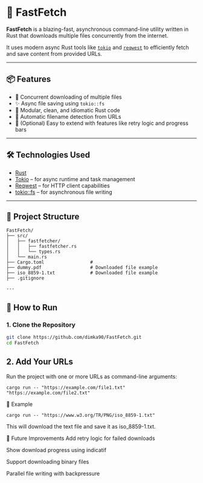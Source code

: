 # 🚀 FastFetch

**FastFetch** is a blazing-fast, asynchronous command-line utility written in Rust that downloads multiple files concurrently from the internet.

It uses modern async Rust tools like [`tokio`](https://crates.io/crates/tokio) and [`reqwest`](https://crates.io/crates/reqwest) to efficiently fetch and save content from provided URLs.

---

## 📦 Features

- 🔄 Concurrent downloading of multiple files
- ✨ Async file saving using `tokio::fs`
- 🧠 Modular, clean, and idiomatic Rust code
- 📝 Automatic filename detection from URLs
- 📁 (Optional) Easy to extend with features like retry logic and progress bars

---

## 🛠️ Technologies Used

- [Rust](https://www.rust-lang.org/)
- [Tokio](https://tokio.rs/) – for async runtime and task management
- [Reqwest](https://docs.rs/reqwest) – for HTTP client capabilities
- [tokio::fs](https://docs.rs/tokio/latest/tokio/fs/index.html) – for asynchronous file writing

---

## 📂 Project Structure
```
FastFetch/
├── src/
│   ├── fastfetcher/
│   │   ├── fastfetcher.rs     
│   │   └── types.rs           
│   └── main.rs                
├── Cargo.toml                 #
├── dummy.pdf                  # Downloaded file example
├── iso_8859-1.txt             # Downloaded file example
├── .gitignore

---
```

## 🚀 How to Run

### 1. Clone the Repository

```bash
git clone https://github.com/dimka90/FastFetch.git
cd FastFetch
```

## 2. Add Your URLs
Run the project with one or more URLs as command-line arguments:

```
cargo run -- "https://example.com/file1.txt" "https://example.com/file2.txt"
```
🧪 Example
```
cargo run -- "https://www.w3.org/TR/PNG/iso_8859-1.txt"
```
This will download the text file and save it as iso_8859-1.txt.

🔧 Future Improvements
 Add retry logic for failed downloads

 Show download progress using indicatif

 Support downloading binary files

 Parallel file writing with backpressure

